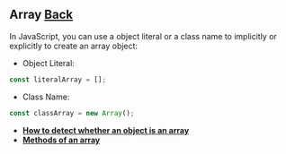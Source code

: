## Array [Back](./../JavaScript.md)

In JavaScript, you can use a object literal or a class name to implicitly or explicitly to create an array object:

* Object Literal:

```js
const literalArray = [];
```

* Class Name:

```js
const classArray = new Array();
```

* **[How to detect whether an object is an array](./array_detection/array_detection.md)**
* **[Methods of an array](./array_methods/array_methods.md)**

